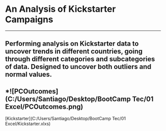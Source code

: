# An Analysis of Kickstarter Campaigns
---
Performing analysis on Kickstarter data to uncover trends in different countries, going through different categories and subcategories of data. Designed to uncover both outliers and normal values.
---
*![PCOutcomes](C:/Users/Santiago/Desktop/BootCamp Tec/01 Excel/PCOutcomes.png)
---
[Kickstarter](C:/Users/Santiago/Desktop/BootCamp Tec/01 Excel/Kickstarter.xlxs)
